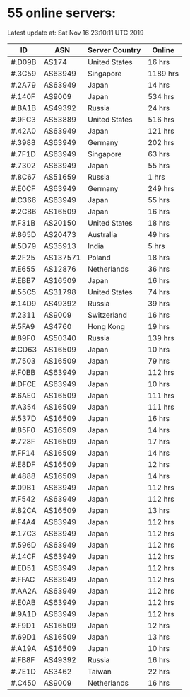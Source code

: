 # 55 online servers:

Latest update at: Sat Nov 16 23:10:11 UTC 2019

| ID | ASN | Server Country | Online |
| -- | --- | -------------- | ------ |
| #.D09B | AS174 | United States | 16 hrs |
| #.3C59 | AS63949 | Singapore | 1189 hrs |
| #.2A79 | AS63949 | Japan | 14 hrs |
| #.140F | AS9009 | Japan | 534 hrs |
| #.BA1B | AS49392 | Russia | 24 hrs |
| #.9FC3 | AS53889 | United States | 516 hrs |
| #.42A0 | AS63949 | Japan | 121 hrs |
| #.3988 | AS63949 | Germany | 202 hrs |
| #.7F1D | AS63949 | Singapore | 63 hrs |
| #.7302 | AS63949 | Japan | 55 hrs |
| #.8C67 | AS51659 | Russia | 1 hrs |
| #.E0CF | AS63949 | Germany | 249 hrs |
| #.C366 | AS63949 | Japan | 55 hrs |
| #.2CB6 | AS16509 | Japan | 16 hrs |
| #.F31B | AS20150 | United States | 18 hrs |
| #.865D | AS20473 | Australia | 49 hrs |
| #.5D79 | AS35913 | India | 5 hrs |
| #.2F25 | AS137571 | Poland | 18 hrs |
| #.E655 | AS12876 | Netherlands | 36 hrs |
| #.EBB7 | AS16509 | Japan | 16 hrs |
| #.55C5 | AS31798 | United States | 74 hrs |
| #.14D9 | AS49392 | Russia | 39 hrs |
| #.2311 | AS9009 | Switzerland | 16 hrs |
| #.5FA9 | AS4760 | Hong Kong | 19 hrs |
| #.89F0 | AS50340 | Russia | 139 hrs |
| #.CD63 | AS16509 | Japan | 10 hrs |
| #.7503 | AS16509 | Japan | 79 hrs |
| #.F0BB | AS63949 | Japan | 112 hrs |
| #.DFCE | AS63949 | Japan | 10 hrs |
| #.6AE0 | AS16509 | Japan | 111 hrs |
| #.A354 | AS16509 | Japan | 111 hrs |
| #.537D | AS16509 | Japan | 16 hrs |
| #.85F0 | AS16509 | Japan | 14 hrs |
| #.728F | AS16509 | Japan | 17 hrs |
| #.FF14 | AS16509 | Japan | 14 hrs |
| #.E8DF | AS16509 | Japan | 12 hrs |
| #.4888 | AS16509 | Japan | 14 hrs |
| #.09B1 | AS63949 | Japan | 112 hrs |
| #.F542 | AS63949 | Japan | 112 hrs |
| #.82CA | AS16509 | Japan | 13 hrs |
| #.F4A4 | AS63949 | Japan | 112 hrs |
| #.17C3 | AS63949 | Japan | 112 hrs |
| #.596D | AS63949 | Japan | 112 hrs |
| #.14CF | AS63949 | Japan | 112 hrs |
| #.ED51 | AS63949 | Japan | 112 hrs |
| #.FFAC | AS63949 | Japan | 112 hrs |
| #.AA2A | AS63949 | Japan | 112 hrs |
| #.E0AB | AS63949 | Japan | 112 hrs |
| #.9A1D | AS63949 | Japan | 112 hrs |
| #.F9D1 | AS16509 | Japan | 12 hrs |
| #.69D1 | AS16509 | Japan | 13 hrs |
| #.A19A | AS16509 | Japan | 10 hrs |
| #.FB8F | AS49392 | Russia | 16 hrs |
| #.7E1D | AS3462 | Taiwan | 22 hrs |
| #.C450 | AS9009 | Netherlands | 16 hrs |

